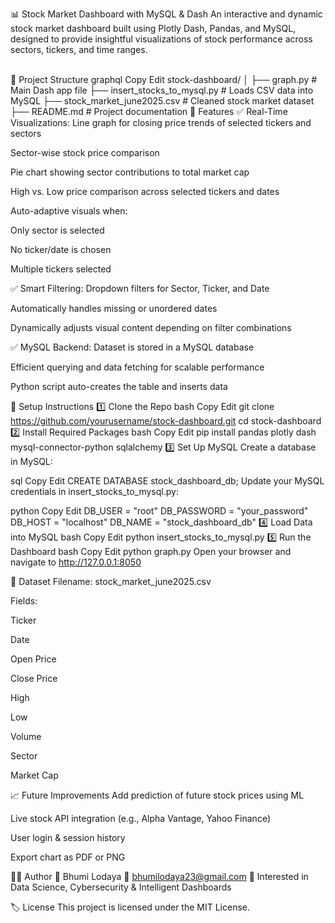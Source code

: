 📊 Stock Market Dashboard with MySQL & Dash
An interactive and dynamic stock market dashboard built using Plotly Dash, Pandas, and MySQL, designed to provide insightful visualizations of stock performance across sectors, tickers, and time ranges.

<br/>
📁 Project Structure
graphql
Copy
Edit
stock-dashboard/
│
├── graph.py                    # Main Dash app file
├── insert_stocks_to_mysql.py  # Loads CSV data into MySQL
├── stock_market_june2025.csv  # Cleaned stock market dataset
├── README.md                   # Project documentation
🚀 Features
✅ Real-Time Visualizations:
Line graph for closing price trends of selected tickers and sectors

Sector-wise stock price comparison

Pie chart showing sector contributions to total market cap

High vs. Low price comparison across selected tickers and dates

Auto-adaptive visuals when:

Only sector is selected

No ticker/date is chosen

Multiple tickers selected

✅ Smart Filtering:
Dropdown filters for Sector, Ticker, and Date

Automatically handles missing or unordered dates

Dynamically adjusts visual content depending on filter combinations

✅ MySQL Backend:
Dataset is stored in a MySQL database

Efficient querying and data fetching for scalable performance

Python script auto-creates the table and inserts data

💾 Setup Instructions
1️⃣ Clone the Repo
bash
Copy
Edit
git clone https://github.com/yourusername/stock-dashboard.git
cd stock-dashboard
2️⃣ Install Required Packages
bash
Copy
Edit
pip install pandas plotly dash mysql-connector-python sqlalchemy
3️⃣ Set Up MySQL
Create a database in MySQL:

sql
Copy
Edit
CREATE DATABASE stock_dashboard_db;
Update your MySQL credentials in insert_stocks_to_mysql.py:

python
Copy
Edit
DB_USER = "root"
DB_PASSWORD = "your_password"
DB_HOST = "localhost"
DB_NAME = "stock_dashboard_db"
4️⃣ Load Data into MySQL
bash
Copy
Edit
python insert_stocks_to_mysql.py
5️⃣ Run the Dashboard
bash
Copy
Edit
python graph.py
Open your browser and navigate to http://127.0.0.1:8050

📂 Dataset
Filename: stock_market_june2025.csv

Fields:

Ticker

Date

Open Price

Close Price

High

Low

Volume

Sector

Market Cap

📈 Future Improvements
Add prediction of future stock prices using ML

Live stock API integration (e.g., Alpha Vantage, Yahoo Finance)

User login & session history

Export chart as PDF or PNG

🙋‍♀️ Author
👤 Bhumi Lodaya
📧 bhumilodaya23@gmail.com
📎 Interested in Data Science, Cybersecurity & Intelligent Dashboards

🏷️ License
This project is licensed under the MIT License.
